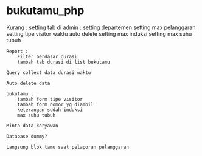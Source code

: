 # bukutamu_php

Kurang : 
	setting tab di admin :
		setting departemen
		setting max pelanggaran
		setting tipe visitor
		waktu auto delete 
		setting max induksi
		setting max suhu tubuh


	Report :
		Filter berdasar durasi
		tambah tab durasi di list bukutamu

	Query collect data durasi waktu

	Auto delete data

	bukutamu :
		tambah form tipe visitor
		tambah form nomor yg diambil
		keterangan sudah induksi
		max suhu tubuh

	Minta data karyawan

	Database dummy?

	Langsung blok tamu saat pelaporan pelanggaran



